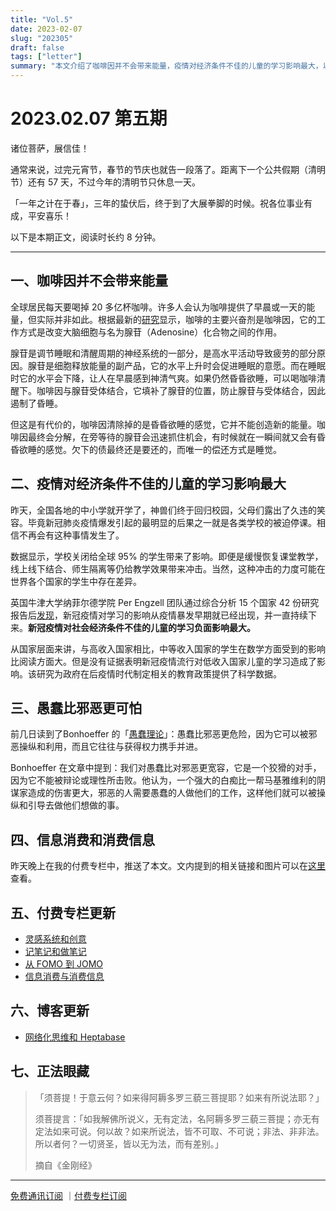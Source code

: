```yaml
---
title: "Vol.5"
date: 2023-02-07
slug: "202305"
draft: false
tags: ["letter"]
summary: "本文介绍了咖啡因并不会带来能量，疫情对经济条件不佳的儿童的学习影响最大，以及愚蠢比邪恶更可怕等内容。"
---
```


# 2023.02.07 第五期

诸位菩萨，展信佳！

通常来说，过完元宵节，春节的节庆也就告一段落了。距离下一个公共假期（清明节）还有 57 天，不过今年的清明节只休息一天。

「一年之计在于春」，三年的蛰伏后，终于到了大展拳脚的时候。祝各位事业有成，平安喜乐！

以下是本期正文，阅读时长约 8 分钟。

---

## 一、咖啡因并不会带来能量

全球居民每天要喝掉 20 多亿杯咖啡。许多人会认为咖啡提供了早晨或一天的能量，但实际并非如此。根据最新的[研究](https://theconversation.com/nope-coffee-wont-give-you-extra-energy-itll-just-borrow-a-bit-that-youll-pay-for-later-197897)显示，咖啡的主要兴奋剂是咖啡因，它的工作方式是改变大脑细胞与名为腺苷（Adenosine）化合物之间的作用。

腺苷是调节睡眠和清醒周期的神经系统的一部分，是高水平活动导致疲劳的部分原因。腺苷是细胞释放能量的副产品，它的水平上升时会促进睡眠的意愿。而在睡眠时它的水平会下降，让人在早晨感到神清气爽。如果仍然昏昏欲睡，可以喝咖啡清醒下。咖啡因与腺苷受体结合，它填补了腺苷的位置，防止腺苷与受体结合，因此遏制了昏睡。

但这是有代价的，咖啡因清除掉的是昏昏欲睡的感觉，它并不能创造新的能量。咖啡因最终会分解，在旁等待的腺苷会迅速抓住机会，有时候就在一瞬间就又会有昏昏欲睡的感觉。欠下的债最终还是要还的，而唯一的偿还方式是睡觉。

## 二、疫情对经济条件不佳的儿童的学习影响最大

昨天，全国各地的中小学就开学了，神兽们终于回归校园，父母们露出了久违的笑容。毕竟新冠肺炎疫情爆发引起的最明显的后果之一就是各类学校的被迫停课。相信不再会有这种事情发生了。

数据显示，学校关闭给全球 95% 的学生带来了影响。即便是缓慢恢复课堂教学，线上线下结合、师生隔离等仍给教学效果带来冲击。当然，这种冲击的力度可能在世界各个国家的学生中存在差异。

英国牛津大学纳菲尔德学院 Per Engzell 团队通过综合分析 15 个国家 42 份研究报告后[发现](https://www.nature.com/articles/s41562-022-01506-4)，新冠疫情对学习的影响从疫情暴发早期就已经出现，并一直持续下来。**新冠疫情对社会经济条件不佳的儿童的学习负面影响最大。**

从国家层面来讲，与高收入国家相比，中等收入国家的学生在数学方面受到的影响比阅读方面大。但是没有证据表明新冠疫情流行对低收入国家儿童的学习造成了影响。该研究为政府在后疫情时代制定相关的教育政策提供了科学数据。

## 三、愚蠢比邪恶更可怕

前几日读到了Bonhoeffer 的「[愚蠢理论](https://bigthink.com/thinking/bonhoeffers-theory-stupidity-evil/)」：愚蠢比邪恶更危险，因为它可以被邪恶操纵和利用，而且它往往与获得权力携手并进。

Bonhoeffer 在文章中提到：我们对愚蠢比对邪恶更宽容，它是一个狡猾的对手，因为它不能被辩论或理性所击败。他认为，一个强大的白痴比一帮马基雅维利的阴谋家造成的伤害更大，邪恶的人需要愚蠢的人做他们的工作，这样他们就可以被操纵和引导去做他们想做的事。

## 四、信息消费和消费信息

昨天晚上在我的付费专栏中，推送了本文。文内提到的相关链接和图片可以在[这里](https://justgoidea.com/2023-008)查看。

## 五、付费专栏更新

- [灵感系统和创意](https://xiaobot.net/post/e4788d78-f85d-4a8c-b458-7e7db07ccd90)
- [记笔记和做笔记](https://xiaobot.net/post/0174d661-67fa-4c04-8101-22090fe7aa8e)
- [从 FOMO 到 JOMO](https://xiaobot.net/post/f61007df-28e2-4fb0-bf62-679c31d624e8)
- [信息消费与消费信息](https://xiaobot.net/post/016b3731-1612-4b69-8fea-bae545196041)

## 六、博客更新

- [网络化思维和 Heptabase](https://justgoidea.com/posts/2023-007)

## 七、正法眼藏

> 「须菩提！于意云何？如来得阿耨多罗三藐三菩提耶？如来有所说法耶？」
>
>
> 须菩提言：「如我解佛所说义，无有定法，名阿耨多罗三藐三菩提；亦无有定法如来可说。何以故？如来所说法，皆不可取、不可说；非法、非非法。所以者何？一切贤圣，皆以无为法，而有差别。」
>
> 摘自《金刚经》
>

---

[免费通讯订阅](https://letters.justgoidea.com/) ｜[付费专栏订阅](https://xiaobot.net/p/ywkh?refer=59b4c4c8-52a3-4dd4-b54b-1a81d7a4fb18)
